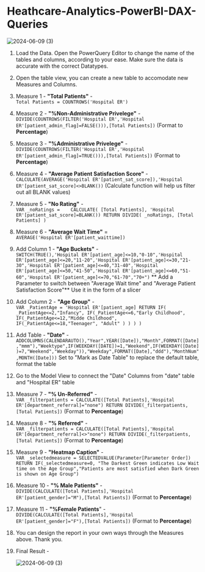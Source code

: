 # Heathcare-Analytics-PowerBI-DAX-Queries   



![2024-06-09 (3)](https://github.com/vishalvinod175/Hospital-Analytics-PowerBI-DAX-Queries/assets/164670302/5e68f052-ec6a-40ac-8918-0ac72c91acaf)


1) Load the Data. Open the PowerQuery Editor to change the name of the tables and columns, according to your ease. Make sure the data is accurate with the correct Datatypes.
2) Open the table view, you can create a new table to accomodate new Measures and Columns.
3) Measure 1 - **"Total Patients"** -  
`Total Patients = COUNTROWS('Hospital ER')`
4) Measure 2 - **"%Non-Administrative Privelege"** -  
`DIVIDE(COUNTROWS(FILTER('Hospital ER','Hospital ER'[patient_admin_flag]=FALSE())),[Total Patients])`  (Format to **Percentage**)
5) Measure 3 - **"%Administrative Privelege"** -  
 `DIVIDE(COUNTROWS(FILTER('Hospital ER','Hospital ER'[patient_admin_flag]=TRUE())),[Total Patients])` (Format to **Percentage**)
6) Measure 4 - **"Average Patient Satisfaction Score"** -  
 `CALCULATE(AVERAGE('Hospital ER'[patient_sat_score]),'Hospital ER'[patient_sat_score]<>BLANK())` (Calculate function will help us filter out all BLANK values)
7) Measure 5 - **"No Rating"** -  
`VAR _noRatings =   
CALCULATE(
[Total Patients],
'Hospital ER'[patient_sat_score]=BLANK())
RETURN
DIVIDE(
_noRatings,
[Total Patients]
)`  
9) Measure 6 - **"Average Wait Time"** =  
`AVERAGE('Hospital ER'[patient_waittime])`
10) Add Column 1 - **"Age Buckets"** -  
`SWITCH(TRUE(),'Hospital ER'[patient_age]<=10,"0-10",'Hospital ER'[patient_age]<=20,"11-20",'Hospital ER'[patient_age]<=30,"21-30",'Hospital ER'[patient_age]<=40,"31-40",'Hospital ER'[patient_age]<=50,"41-50",'Hospital ER'[patient_age]<=60,"51-60",'Hospital ER'[patient_age]<=70,"61-70","70+")`
   ** Add a Parameter to switch between "Average Wait time" and "Average Patient Satisfaction Score"** Use it in the form of a slicer
11) Add Column 2 - **"Age Group"** -  
`VAR _PatientAge = 'Hospital ER'[patient_age]
RETURN
IF(
     _PatientAge<=2,"Infancy",
    IF(_PatientAge<=6,"Early Childhood",
       IF(_PatientAge<=12,"Midde Childhood",
          IF(_PatientAge<=18,"Teenager",
          "Adult"
          )
       )
    )
)`
12) Add Table - **"Date"** -  
`ADDCOLUMNS(CALENDARAUTO(),"Year",YEAR([Date]),"Month",FORMAT([Date],"mmm"),"Weektype",IF(WEEKDAY([DATE])=1,"Weekend",IF(WEEKDAY([Date])=7,"Weekend","Weekday")),"Weekday",FORMAT([Date],"ddd"),"MonthNum",MONTH([Date]))` Set to "Mark as Date Table" to replace the default table, format the table
13) Go to the Model View to connect the "Date" Columns from "date" table and "Hospital ER" table
14) Measure 7 - **"% Un-Referred"** -   
`VAR _filterpatients =
    CALCULATE([Total Patients],'Hospital ER'[department_referral]="none")
    RETURN DIVIDE(_filterpatients,[Total Patients])` (Format to **Percentage**)
15) Measure 8 - **"% Referred"** -  
 `VAR _filterpatients =
    CALCULATE([Total Patients],'Hospital ER'[department_referral]<>"none")
    RETURN DIVIDE(_filterpatients,[Total Patients])` (Format to **Percentage**)
16) Measure 9 - **"Heatmap Caption"** -  
`VAR _selectedmeasure =
    SELECTEDVALUE(Parameter[Parameter Order])
    RETURN
    IF(_selectedmeasure=0,
    "The Darkest Green indicates Low Wait time on the Age Group","Patients are most satisfied when Dark Green is shown on Age Group")`
17) Measure 10 - **"% Male Patients"** -  
`DIVIDE(CALCULATE([Total Patients],'Hospital ER'[patient_gender]="M"),[Total Patients])` (Format to **Percentage**)
18) Measure 11 - **"%Female Patients**" -  
`DIVIDE(CALCULATE([Total Patients],'Hospital ER'[patient_gender]="F"),[Total Patients])` (Format to **Percentage**)
19) You can design the report in your own ways through the Measures above. Thank you.
20) Final Result -


    ![2024-06-09 (3)](https://github.com/viskypapi/Heathcare-Analytics-PowerBI-DAX-Queries/assets/164670302/9bc605f1-9a9b-4fee-aef7-6ab08ae11884)





